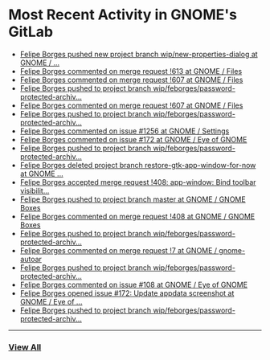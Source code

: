 # Most Recent Activity in GNOME's GitLab

<!-- BLOG-POST-LIST:START -->
- [Felipe Borges pushed new project branch wip/new-properties-dialog at GNOME / ...](https://gitlab.gnome.org/GNOME/gnome-boxes/-/commits/wip/new-properties-dialog)
- [Felipe Borges commented on merge request !613 at GNOME / Files](https://gitlab.gnome.org/GNOME/nautilus/-/merge_requests/613#note_1032725)
- [Felipe Borges commented on merge request !607 at GNOME / Files](https://gitlab.gnome.org/GNOME/nautilus/-/merge_requests/607#note_1032723)
- [Felipe Borges pushed to project branch wip/feborges/password-protected-archiv...](https://gitlab.gnome.org/GNOME/nautilus/-/commit/4e5152f50810c1ae43a763d51c87c0044f6412ee)
- [Felipe Borges commented on merge request !607 at GNOME / Files](https://gitlab.gnome.org/GNOME/nautilus/-/merge_requests/607#note_1032711)
- [Felipe Borges pushed to project branch wip/feborges/password-protected-archiv...](https://gitlab.gnome.org/GNOME/nautilus/-/compare/f333d4dd20a31e7d0edc14a7b10959b894c5c29a...5a39371426c4a533da8c5b38e530b6a2c2153f70)
- [Felipe Borges commented on issue #1256 at GNOME / Settings](https://gitlab.gnome.org/GNOME/gnome-control-center/-/issues/1256#note_1032648)
- [Felipe Borges commented on issue #172 at GNOME / Eye of GNOME](https://gitlab.gnome.org/GNOME/eog/-/issues/172#note_1031773)
- [Felipe Borges pushed to project branch wip/feborges/password-protected-archiv...](https://gitlab.gnome.org/GNOME/nautilus/-/commit/f333d4dd20a31e7d0edc14a7b10959b894c5c29a)
- [Felipe Borges deleted project branch restore-gtk-app-window-for-now at GNOME ...](https://gitlab.gnome.org/GNOME/gnome-boxes/-/commits/restore-gtk-app-window-for-now)
- [Felipe Borges accepted merge request !408: app-window: Bind toolbar visibilit...](https://gitlab.gnome.org/GNOME/gnome-boxes/-/merge_requests/408)
- [Felipe Borges pushed to project branch master at GNOME / GNOME Boxes](https://gitlab.gnome.org/GNOME/gnome-boxes/-/commit/ef2d7c1b8078231a8b9a817e93e6ef25602cbdbb)
- [Felipe Borges commented on merge request !408 at GNOME / GNOME Boxes](https://gitlab.gnome.org/GNOME/gnome-boxes/-/merge_requests/408#note_1031434)
- [Felipe Borges pushed to project branch wip/feborges/password-protected-archiv...](https://gitlab.gnome.org/felipeborges/gnome-autoar/-/compare/7d679257db10e786b7b7f7ce1562e14a54598436...e1cb3a8394d782eec7884885c7275abbd41fd305)
- [Felipe Borges commented on merge request !7 at GNOME / gnome-autoar](https://gitlab.gnome.org/GNOME/gnome-autoar/-/merge_requests/7#note_1030759)
- [Felipe Borges pushed to project branch wip/feborges/password-protected-archiv...](https://gitlab.gnome.org/felipeborges/gnome-autoar/-/commit/7d679257db10e786b7b7f7ce1562e14a54598436)
- [Felipe Borges commented on issue #108 at GNOME / Eye of GNOME](https://gitlab.gnome.org/GNOME/eog/-/issues/108#note_1030519)
- [Felipe Borges opened issue #172: Update appdata screenshot at GNOME / Eye of ...](https://gitlab.gnome.org/GNOME/eog/-/issues/172)
- [Felipe Borges pushed to project branch wip/feborges/password-protected-archiv...](https://gitlab.gnome.org/GNOME/nautilus/-/commit/6dfdee26cc066e5ec4d612416cf41016155054f3)
<!-- BLOG-POST-LIST:END -->

___

### [View All](https://gitlab.gnome.org/users/felipeborges/activity)
